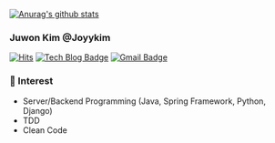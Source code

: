 [![Anurag's github stats](https://github-readme-stats.vercel.app/api?username=joyykim&?count_private=true&show_icons=true&theme=highcontrast)](https://github.com/anuraghazra/github-readme-stats)

### Juwon Kim @Joyykim
[![Hits](https://hits.seeyoufarm.com/api/count/incr/badge.svg?url=https%3A%2F%2Fgithub.com%2Fda-nyee)](https://hits.seeyoufarm.com)
[![Tech Blog Badge](http://img.shields.io/badge/-Tech%20blog-black?style=flat-square&logo=tistory&link=https://joyykim.tistory.com/)](https://joyykim.tistory.com/)
[![Gmail Badge](https://img.shields.io/badge/Gmail-d14836?style=flat-square&logo=Gmail&logoColor=white&link=mailto:kjw11077naver@gmail.com)](mailto:kjw11077naver@gmail.com)

### 🎈 Interest
- Server/Backend Programming (Java, Spring Framework, Python, Django)
- TDD
- Clean Code

<!--
**Joyykim/Joyykim** is a ✨ _special_ ✨ repository because its `README.md` (this file) appears on your GitHub profile.

Here are some ideas to get you started:

- 🔭 I’m currently working on ...
- 🌱 I’m currently learning ...
- 👯 I’m looking to collaborate on ...
- 🤔 I’m looking for help with ...
- 💬 Ask me about ...
- 📫 How to reach me: ...
- 😄 Pronouns: ...
- ⚡ Fun fact: ...
-->
